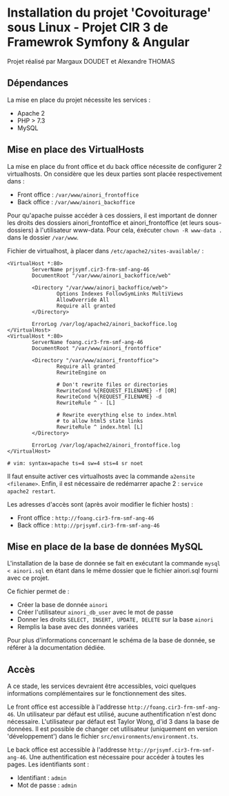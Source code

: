 # Installation du projet 'Covoiturage' sous Linux - Projet CIR 3 de Framewrok Symfony & Angular
Projet réalisé par Margaux DOUDET et Alexandre THOMAS


## Dépendances
La mise en place du projet nécessite les services :
 - Apache 2
 - PHP > 7.3
 - MySQL

## Mise en place des VirtualHosts
La mise en place du front office et du back office nécessite de configurer 2 virtualhosts.
On considère que les deux parties sont placée respectivement dans :
 - Front office : `/var/www/ainori_frontoffice`
 - Back office : `/var/www/ainori_backoffice`

Pour qu'apache puisse accéder à ces dossiers, il est important de donner les droits des dossiers
ainori_frontoffice et ainori_frontoffice (et leurs sous-dossiers) à l'utilisateur www-data.
Pour cela, éxécuter `chown -R www-data .` dans le dossier `/var/www`.

Fichier de virtualhost, à placer dans `/etc/apache2/sites-available/` :
```apacheconf 
<VirtualHost *:80>
        ServerName prjsymf.cir3-frm-smf-ang-46
        DocumentRoot "/var/www/ainori_backoffice/web"

        <Directory "/var/www/ainori_backoffice/web">
                Options Indexes FollowSymLinks MultiViews
                AllowOverride All
                Require all granted
        </Directory>

        ErrorLog /var/log/apache2/ainori_backoffice.log
</VirtualHost>
<VirtualHost *:80>
        ServerName foang.cir3-frm-smf-ang-46
        DocumentRoot "/var/www/ainori_frontoffice"

        <Directory "/var/www/ainori_frontoffice">
                Require all granted
                RewriteEngine on

                # Don't rewrite files or directories
                RewriteCond %{REQUEST_FILENAME} -f [OR]
                RewriteCond %{REQUEST_FILENAME} -d
                RewriteRule ^ - [L]

                # Rewrite everything else to index.html
                # to allow html5 state links
                RewriteRule ^ index.html [L]
        </Directory>

        ErrorLog /var/log/apache2/ainori_frontoffice.log
</VirtualHost>

# vim: syntax=apache ts=4 sw=4 sts=4 sr noet
```

Il faut ensuite activer ces virtualhosts avec la commande `a2ensite <filename>`.
Enfin, il est nécessaire de redémarrer apache 2 : `service apache2 restart`.

Les adresses d'accès sont (après avoir modifier le fichier hosts) :
 - Front office : `http://foang.cir3-frm-smf-ang-46`
 - Back office : `http://prjsymf.cir3-frm-smf-ang-46`


## Mise en place de la base de données MySQL
L'installation de la base de donnée se fait en exécutant la commande `mysql < ainori.sql` en étant
dans le même dossier que le fichier ainori.sql fourni avec ce projet.

Ce fichier permet de :
 - Créer la base de donnée `ainori`
 - Créer l'utilisateur `ainori_db_user` avec le mot de passe
 - Donner les droits `SELECT, INSERT, UPDATE, DELETE` sur la base `ainori`
 - Remplis la base avec des données variées

Pour plus d'informations concernant le schéma de la base de donnée, se référer
à la documentation dédiée.

## Accès
A ce stade, les services devraient être accessibles, voici quelques informations complémentaires sur le fonctionnement des sites.

Le front office est accessible à l'addresse `http://foang.cir3-frm-smf-ang-46`. Un utilisateur par défaut est utilisé, aucune authentification n'est donc nécessaire. L'utilisateur par défaut est Taylor Wong, d'id 3 dans la base de données. Il est possible de changer cet utilisateur (uniquement en version 'développement') dans le fichier `src/environments/environment.ts`.

Le back office est accessible à l'addresse `http://prjsymf.cir3-frm-smf-ang-46`.
Une authentification est nécessaire pour accéder à toutes les pages. Les identifiants sont :
 - Identifiant : `admin`
 - Mot de passe : `admin`

